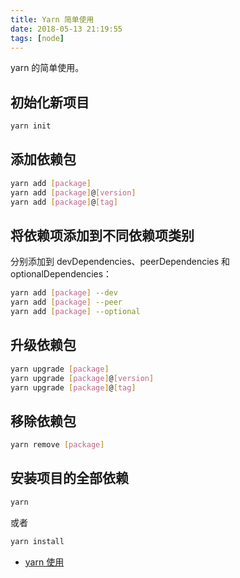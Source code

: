 ```yaml
---
title: Yarn 简单使用
date: 2018-05-13 21:19:55
tags: [node]
---
```


yarn 的简单使用。
<!-- more --><!-- toc -->
## 初始化新项目

```bash
yarn init
```

## 添加依赖包

```bash
yarn add [package]
yarn add [package]@[version]
yarn add [package]@[tag]
```

## 将依赖项添加到不同依赖项类别

分别添加到 devDependencies、peerDependencies 和 optionalDependencies：

```bash
yarn add [package] --dev
yarn add [package] --peer
yarn add [package] --optional
```

## 升级依赖包

```bash
yarn upgrade [package]
yarn upgrade [package]@[version]
yarn upgrade [package]@[tag]
```

## 移除依赖包

```bash
yarn remove [package]
```

## 安装项目的全部依赖

```bash
yarn
```

或者

```bash
yarn install
```

- [yarn 使用](https://yarnpkg.com/zh-Hans/docs/usage)
